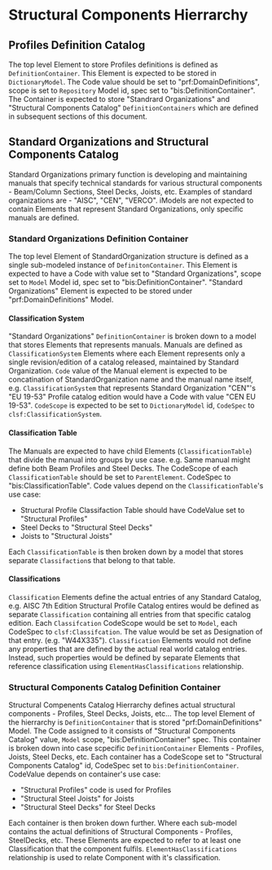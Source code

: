 # Structural Components Hierrarchy

## Profiles Definition Catalog

The top level Element to store Profiles definitions is defined as `DefinitionContainer`. This Element is expected to be stored in `DictionaryModel`. The Code value should be set to "prf:DomainDefinitions", scope is set to `Repository` Model id, spec set to "bis:DefinitionContainer". The Container is expected to store "Standrard Organizations" and "Structural Components Catalog" `DefinitionContainers` which are defined in subsequent sections of this document.

## Standard Organizations and Structural Components Catalog

Standard Organizations primary function is developing and maintaining manuals that specify technical standards for various structural components - Beam/Column Sections, Steel Decks, Joists, etc. Examples of standard organizations are - "AISC", "CEN", "VERCO". iModels are not expected to contain Elements that represent Standard Organizations, only specific manuals are defined. 

### Standard Organizations Definition Container

The top level Element of StandardOrganization structure is defined as a single sub-modeled instance of `DefinitonContainer`. This Element is expected to have a Code with value set to "Standard Organizations", scope set to `Model` Model id, spec set to "bis:DefinitionContainer". "Standard Organizations" Element is expected to be stored under "prf:DomainDefinitions" Model.

#### Classification System

"Standard Organizations" `DefinitionContainer` is broken down to a model that stores Elements that represents manuals. Manuals are defined as `ClassificationSystem` Elements where each Element represents only a single revision/edition of a catalog released, maintained by Standard Organization. `Code` value of the Manual element is expected to be concatination of StandardOrganization name and the manual name itself, e.g. `ClassificationSystem` that represents Standard Organization "CEN"'s "EU 19-53" Profile catalog edition would have a Code with value "CEN EU 19-53". `CodeScope` is expected to be set to `DictionaryModel` id, `CodeSpec` to `clsf:ClassificationSystem`.

#### Classification Table

The Manuals are expected to have child Elements (`ClassificationTable`) that divide the manual into groups by use case. e.g. Same manual might define both Beam Profiles and Steel Decks. The CodeScope of each `ClassificationTable` should be set to `ParentElement`. CodeSpec to "bis:ClassificationTable". Code values depend on the `ClassificationTable`'s use case:

- Structural Profile Classifaction Table should have CodeValue set to "Structural Profiles"
- Steel Decks to "Structural Steel Decks"
- Joists to "Structural Joists"

Each `ClassificationTable` is then broken down by a model that stores separate `Classifaction`s that belong to that table.

#### Classifications

`Classification` Elements define the actual entries of any Standard Catalog, e.g. AISC 7th Edition Structural Profile Catalog entires would be defined as separate `Classification` containing all entries from that specific catalog edition.
Each `Classifcation` CodeScope would be set to `Model`, each CodeSpec to `clsf:Classifcation`. The value would be set as Designation of that entry. (e.g. "W44X335"). `Classification` Elements would not define any properties that are defined by the actual real world catalog entries. Instead, such properties would be defined by separate Elements that reference classification using `ElementHasClassifications` relationship.

### Structural Components Catalog Definition Container

Structural Compenents Catalog Hierrarchy defines actual structural components - Profiles, Steel Decks, Joists, etc... The top level Element of the hierrarchy is `DefinitionContainer` that is stored "prf:DomainDefinitions" Model. The Code assigned to it consists of "Structural Components Catalog" value, `Model` scope, "bis:DefinitionContainer" spec. This container is broken down into case scpecific `DefinitionContainer` Elements - Profiles, Joists, Steel Decks, etc. Each container has a CodeScope set to "Structural Components Catalog" id, CodeSpec set to `bis:DefinitionContainer`. CodeValue depends on container's use case:

- "Structural Profiles" code is used for Profiles
- "Structural Steel Joists" for Joists
- "Structural Steel Decks" for Steel Decks

Each container is then broken down further. Where each sub-model contains the actual definitions of Structural Components - Profiles, SteelDecks, etc. These Elements are expected to refer to at least one Classification that the component fulfils. `ElementHasClassifications` relationship is used to relate Component with it's classification.
